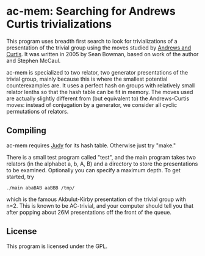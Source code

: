 ac-mem: Searching for Andrews Curtis trivializations
====================================================

This program uses breadth first search to look for trivializations of a presentation of the trivial group using the moves studied by [Andrews and Curtis](http://en.wikipedia.org/wiki/Andrews%E2%80%93Curtis_conjecture).  It was written in 2005 by Sean Bowman, based on work of the author and Stephen McCaul.

ac-mem is specialized to two relator, two generator presentations of the trivial group, mainly because this is where the smallest potential counterexamples are.  It uses a perfect hash on groups with relatively small relator lenths so that the hash table can be fit in memory.  The moves used are actually slightly different from (but equivalent to) the Andrews-Curtis moves: instead of conjugation by a generator, we consider all cyclic permutations of relators.

Compiling
---------

ac-mem requires [Judy](http://judy.sourceforge.net/) for its hash table. Otherwise just try "make."

There is a small test program called "test", and the main program takes two relators (in the alphabet a, b, A, B) and a directory to store the presentations to be examined.  Optionally you can specify a maximum depth.  To get started, try

    ./main abaBAB aaBBB /tmp/

which is the famous Akbulut-Kirby presentation of the trivial group with n=2.  This is known to be AC-trivial, and your computer should tell you that after popping about 26M presentations off the front of the queue.

License
-------

This program is licensed under the GPL.
